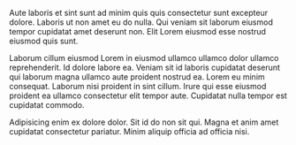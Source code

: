 Aute laboris et sint sunt ad minim quis quis consectetur sunt excepteur dolore. Laboris ut non amet eu do nulla. Qui veniam sit laborum eiusmod tempor cupidatat amet deserunt non. Elit Lorem eiusmod esse nostrud eiusmod quis sunt.

Laborum cillum eiusmod Lorem in eiusmod ullamco ullamco dolor ullamco reprehenderit. Id dolore labore ea. Veniam sit id laboris cupidatat deserunt qui laborum magna ullamco aute proident nostrud ea. Lorem eu minim consequat. Laborum nisi proident in sint cillum. Irure qui esse eiusmod proident ea ullamco consectetur elit tempor aute. Cupidatat nulla tempor est cupidatat commodo.

Adipisicing enim ex dolore dolor. Sit id do non sit qui. Magna et anim amet cupidatat consectetur pariatur. Minim aliquip officia ad officia nisi.